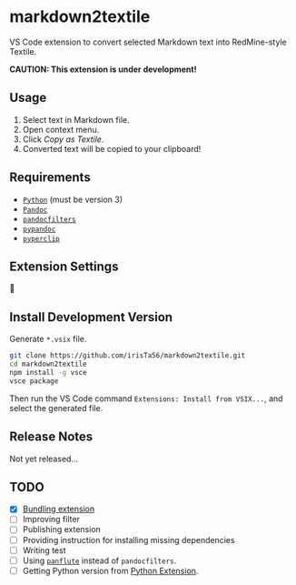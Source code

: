 # markdown2textile

VS Code extension to convert selected Markdown text into RedMine-style Textile.

__CAUTION: This extension is under development!__

## Usage

1. Select text in Markdown file.
2. Open context menu.
3. Click _Copy as Textile_.
4. Converted text will be copied to your clipboard!

## Requirements

* [`Python`](https://www.python.org/) (must be version 3)
* [`Pandoc`](https://github.com/jgm/pandoc)
* [`pandocfilters`](https://github.com/jgm/pandocfilters)
* [`pypandoc`](https://github.com/bebraw/pypandoc)
* [`pyperclip`](https://github.com/asweigart/pyperclip)

## Extension Settings

:thinking:

## Install Development Version

Generate `*.vsix` file.

```bash
git clone https://github.com/irisTa56/markdown2textile.git
cd markdown2textile
npm install -g vsce
vsce package
```

Then run the VS Code command `Extensions: Install from VSIX...`, and select the generated file.

## Release Notes

Not yet released...

## TODO

* [x] [Bundling extension](https://code.visualstudio.com/api/working-with-extensions/bundling-extension)
* [ ] Improving filter
* [ ] Publishing extension
* [ ] Providing instruction for installing missing dependencies
* [ ] Writing test
* [ ] Using [`panflute`](https://github.com/sergiocorreia/panflute) instead of `pandocfilters`.
* [ ] Getting Python version from [Python Extension](https://marketplace.visualstudio.com/items?itemName=ms-python.python).
